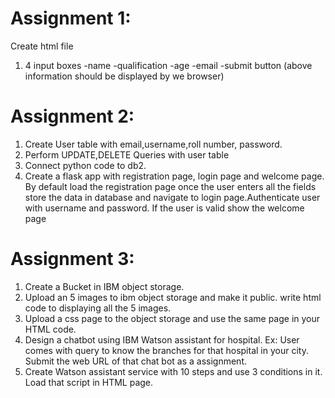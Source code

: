# Assignment 1:

Create html file

1) 4 input boxes
-name
-qualification
-age
-email
-submit button
(above information should be displayed by we browser)


# Assignment 2:

1. Create User table with email,username,roll number, password.
2. Perform UPDATE,DELETE Queries with user table
3. Connect python code to db2.
4. Create a flask app with registration page, login page and welcome page. By default load the registration page once the user enters all the fields store the data in database and navigate to login page.Authenticate user with username and password. If the user is valid show the welcome page


# Assignment 3:

1. Create a Bucket in IBM object storage. 
2. Upload an 5 images  to ibm object storage and make it public. write html code to displaying all the 5 images. 
3. Upload a css page to the object storage and use the same page in your HTML code.
4. Design a chatbot using IBM Watson assistant for hospital. Ex: User comes with query to know the branches for that hospital in your city. Submit the web URL of that chat bot as a assignment. 
5. Create Watson assistant service with 10 steps and use 3 conditions in it. Load that script in HTML page.

